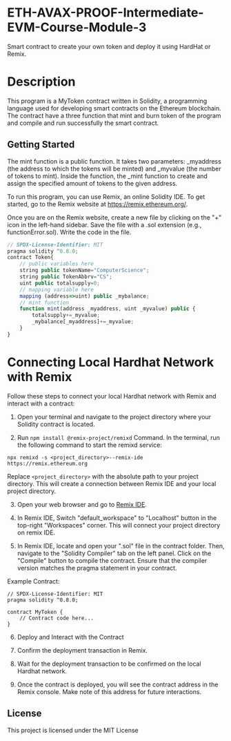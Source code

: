 # ETH-AVAX-PROOF-Intermediate-EVM-Course-Module-3
Smart contract to create your own token and deploy it using HardHat or Remix.
# Description
This program is a MyToken contract written in Solidity, a programming language used for developing smart contracts on the Ethereum blockchain.
The contract have a three function that mint and burn token of the program and compile and run successfully the smart contract.
## Getting Started
The mint function is a public function. It takes two parameters: _myaddress (the address to which the tokens will be minted) and _myvalue (the number of tokens to mint). 
Inside the function, the _mint function to create and assign the specified amount of tokens to the given address.



To run this program, you can use Remix, an online Solidity IDE. To get started, go to the Remix website at https://remix.ethereum.org/.

Once you are on the Remix website, create a new file by clicking on the "+" icon in the left-hand sidebar. Save the file with a .sol extension (e.g., functionError.sol). Write the code in the file.
```javascript
// SPDX-License-Identifier: MIT
pragma solidity ^0.8.0;
contract Token{
    // public variables here
    string public tokenName="ComputerScience";
    string public TokenAbbrv="CS";
    uint public totalsupply=0;
    // mapping variable here
    mapping (address=>uint) public _mybalance;
    // mint function
    function mint(address _myaddress, uint _myvalue) public {
        totalsupply+=_myvalue;
        _mybalance[_myaddress]+=_myvalue;
    }
}
```
# Connecting Local Hardhat Network with Remix
Follow these steps to connect your local Hardhat network with Remix and interact with a contract:

1. Open your terminal and navigate to the project directory where your Solidity contract is located.

2.  Run `npm install @remix-project/remixd` Command. In the terminal, run the following command to start the remixd service:
```
npx remixd -s <project_directory>--remix-ide https://remix.ethereum.org
```
Replace `<project_directory>` with the absolute path to your project directory. This will create a connection between Remix IDE and your local project directory.

3. Open your web browser and go to [Remix IDE](https://remix.ethereum.org).

4. In Remix IDE, Switch "default_workspace" to "Localhost" button in the top-right "Workspaces" corner. This will connect your project directory on remix IDE.

5.  In Remix IDE, locate and open your ".sol" file in the contract folder. Then, navigate to the "Solidity Compiler" tab on the left panel. Click on the "Compile" button to compile the contract. Ensure that the compiler version matches the pragma statement in your contract.

Example Contract:
```solidity
// SPDX-License-Identifier: MIT
pragma solidity ^0.8.0;

contract MyToken {
    // Contract code here...
}
```
6. Deploy and Interact with the Contract

7. Confirm the deployment transaction in Remix.

8. Wait for the deployment transaction to be confirmed on the local Hardhat network.

9. Once the contract is deployed, you will see the contract address in the Remix console. Make note of this address for future interactions.

## License

This project is licensed under the MIT License
